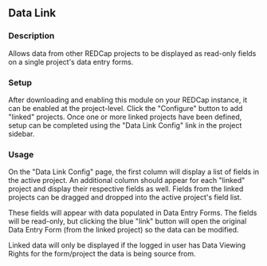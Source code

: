 ## Data Link

### Description
Allows data from other REDCap projects to be displayed as read-only fields on a single project's data entry forms.

### Setup
After downloading and enabling this module on your REDCap instance, it can be enabled at the project-level. Click the "Configure" button to add "linked" projects. Once one or more linked projects have been defined, setup can be completed using the "Data Link Config" link in the project sidebar.

### Usage
On the "Data Link Config" page, the first column will display a list of fields in the active project. An additional column should appear for each "linked" project and display their respective fields as well. Fields from the linked projects can be dragged and dropped into the active project's field list.

These fields will appear with data populated in Data Entry Forms. The fields will be read-only, but clicking the blue "link" button will open the original Data Entry Form (from the linked project) so the data can be modified.

Linked data will only be displayed if the logged in user has Data Viewing Rights for the form/project the data is being source from.